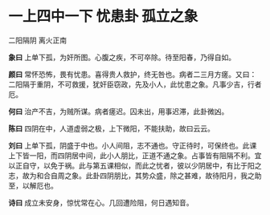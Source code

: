 # 一上四中一下 忧患卦 孤立之象

二阳隔阴 离火正南

**象曰** 上单下孤，为奸所图。心腹之疾，不可卒除。待至阳春，乃得自如。

**颜曰** 常怀恐怖，畏有忧患。喜得贵人救护，终无咎也。病者二三月方瘥。又曰：二阳隔于重阴，不可救援，犹奸臣窃政，先及小人，此忧患之象。凡事少吉，行者厄。

**何曰** 治产不吉，为贼所谋。病者瘥迟。囚未出，用事迟滞，此卦微凶。

**陈曰** 四阴在中，人道虚弱之极，上下微阳，不能扶助，故曰云云。

**刘曰** 上单下孤，阴盛于中也。小人间阻，志不通也。守正待时，可保终也。此课上下皆一阳，而四阴居中间，此小人朋比，正道不通之象。占事皆有阻隔不利。宜以正自守，以免于祸。此与第五课相似，而此之忧者，彼以少阴居中，有比于阳之志，故为和合自周之象。此卦四阴朋比，其势众盛，除之甚难，故待阳月，我之助至，以解厄也。

**诗曰** 成立未安身，惊忧常在心。几回遭险阻，何日遇知音。
